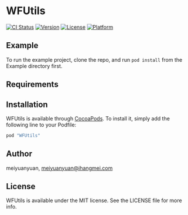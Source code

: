 # WFUtils

[![CI Status](http://img.shields.io/travis/meiyuanyuan/WFUtils.svg?style=flat)](https://travis-ci.org/meiyuanyuan/WFUtils)
[![Version](https://img.shields.io/cocoapods/v/WFUtils.svg?style=flat)](http://cocoapods.org/pods/WFUtils)
[![License](https://img.shields.io/cocoapods/l/WFUtils.svg?style=flat)](http://cocoapods.org/pods/WFUtils)
[![Platform](https://img.shields.io/cocoapods/p/WFUtils.svg?style=flat)](http://cocoapods.org/pods/WFUtils)

## Example

To run the example project, clone the repo, and run `pod install` from the Example directory first.

## Requirements

## Installation

WFUtils is available through [CocoaPods](http://cocoapods.org). To install
it, simply add the following line to your Podfile:

```ruby
pod "WFUtils"
```

## Author

meiyuanyuan, meiyuanyuan@ihangmei.com

## License

WFUtils is available under the MIT license. See the LICENSE file for more info.
